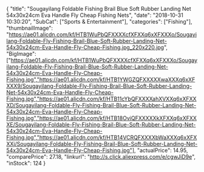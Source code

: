 {
	"title": "Sougayilang Foldable Fishing Brail Blue Soft Rubber Landing Net 54x30x24cm Eva Handle Fly Cheap Fishing Nets",
	"date": "2018-10-31 10:30:20",
	"SubCat": ["Sports & Entertainment"],
	"categories": ["Fishing"],
	"thumbnailImage": "https://ae01.alicdn.com/kf/HTB1WuPbQFXXXXcfXFXXq6xXFXXXo/Sougayilang-Foldable-Fly-Fishing-Brail-Blue-Soft-Rubber-Landing-Net-54x30x24cm-Eva-Handle-Fly-Cheap-Fishing.jpg_220x220.jpg",
	"BigImage": ["https://ae01.alicdn.com/kf/HTB1WuPbQFXXXXcfXFXXq6xXFXXXo/Sougayilang-Foldable-Fly-Fishing-Brail-Blue-Soft-Rubber-Landing-Net-54x30x24cm-Eva-Handle-Fly-Cheap-Fishing.jpg","https://ae01.alicdn.com/kf/HTB1YWGZQFXXXXXwaXXXq6xXFXXX9/Sougayilang-Foldable-Fly-Fishing-Brail-Blue-Soft-Rubber-Landing-Net-54x30x24cm-Eva-Handle-Fly-Cheap-Fishing.jpg","https://ae01.alicdn.com/kf/HTB11cYbQFXXXXahXVXXq6xXFXXXD/Sougayilang-Foldable-Fly-Fishing-Brail-Blue-Soft-Rubber-Landing-Net-54x30x24cm-Eva-Handle-Fly-Cheap-Fishing.jpg","https://ae01.alicdn.com/kf/HTB18OviQFXXXXXkXFXXq6xXFXXXE/Sougayilang-Foldable-Fly-Fishing-Brail-Blue-Soft-Rubber-Landing-Net-54x30x24cm-Eva-Handle-Fly-Cheap-Fishing.jpg","https://ae01.alicdn.com/kf/HTB14VCRQFXXXXbWaXXXq6xXFXXXj/Sougayilang-Foldable-Fly-Fishing-Brail-Blue-Soft-Rubber-Landing-Net-54x30x24cm-Eva-Handle-Fly-Cheap-Fishing.jpg"],
	"actualPrice": 14.95,
	"comparePrice": 27.18,
	"linkurl": "http://s.click.aliexpress.com/e/cgwJiD9e",
	"inStock": 124
}
